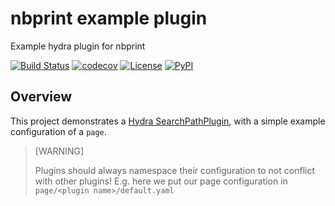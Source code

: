# nbprint example plugin

Example hydra plugin for nbprint

[![Build Status](https://github.com/nbprint/nbprint-example-plugin/actions/workflows/build.yml/badge.svg?branch=main&event=push)](https://github.com/nbprint/nbprint-example-plugin/actions/workflows/build.yml)
[![codecov](https://codecov.io/gh/nbprint/nbprint-example-plugin/branch/main/graph/badge.svg)](https://codecov.io/gh/nbprint/nbprint-example-plugin)
[![License](https://img.shields.io/github/license/nbprint/nbprint-example-plugin)](https://github.com/nbprint/nbprint-example-plugin)
[![PyPI](https://img.shields.io/pypi/v/nbprint-example-plugin.svg)](https://pypi.python.org/pypi/nbprint-example-plugin)

## Overview

This project demonstrates a [Hydra SearchPathPlugin](https://hydra.cc/docs/advanced/plugins/overview/), with a simple example configuration of a `page`.

> [WARNING]
>
> Plugins should always namespace their configuration to not conflict with other plugins!
> E.g. here we put our page configuration in `page/<plugin name>/default.yaml`
